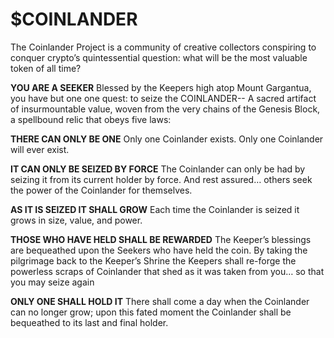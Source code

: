 # $COINLANDER 

The Coinlander Project is a community of creative collectors conspiring to conquer crypto’s quintessential question: what will be the most valuable token of all time? 

**YOU ARE A SEEKER**
Blessed by the Keepers high atop Mount Gargantua, you have but one one quest: to seize the COINLANDER-- A sacred artifact of insurmountable value, woven from the very chains of the Genesis Block, a spellbound relic that obeys five laws:

**THERE CAN ONLY BE ONE**
Only one Coinlander exists. Only one Coinlander will ever exist.

**IT CAN ONLY BE SEIZED BY FORCE**
The Coinlander can only be had by seizing it from its current holder by force. And rest assured… others seek the power of the Coinlander for themselves.

**AS IT IS SEIZED IT SHALL GROW**
Each time the Coinlander is seized it grows in size, value, and power.

**THOSE WHO HAVE HELD SHALL BE REWARDED**
The Keeper’s blessings are bequeathed upon the Seekers who have held the coin. By taking the pilgrimage back to the Keeper’s Shrine the Keepers shall re-forge the powerless scraps of Coinlander that shed as it was taken from you… so that you may seize again

**ONLY ONE SHALL HOLD IT**
There shall come a day when the Coinlander can no longer grow; upon this fated moment the Coinlander shall be bequeathed to its last and final holder.
